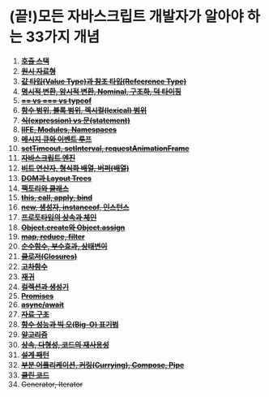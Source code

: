 # (끝!)모든 자바스크립트 개발자가 알아야 하는 33가지 개념

1. ~~**[호출 스택](https://github.com/yjs03057/33-js-concepts#1-호출-스택)**~~
2. ~~**[원시 자료형](https://github.com/yjs03057/33-js-concepts#2-원시-자료형)**~~
3. ~~**[값 타입(Value Type)과 참조 타입(Refecrence Type)](https://github.com/yjs03057/33-js-concepts#3-값-타입value-type과-참조-타입refecrence-type)**~~
4. ~~**[명시적 변환, 암시적 변환, Nominal, 구조화, 덕 타이핑](https://github.com/yjs03057/33-js-concepts#4-명시적-변환-암시적-변환-nominal-구조화-덕-타이핑)**~~
5. ~~**[== vs === vs typeof](https://github.com/yjs03057/33-js-concepts#5--vs--vs-typeof)**~~
6. ~~**[함수 범위, 블록 범위, 렉시컬(lexical) 범위](https://github.com/yjs03057/33-js-concepts#6-함수-범위-블록-범위-렉시컬lexical-범위)**~~
7. ~~**[식(expression) vs 문(statement)](https://github.com/yjs03057/33-js-concepts#7-식expression-vs-문statement)**~~
8. ~~**[IIFE, Modules, Namespaces](https://github.com/yjs03057/33-js-concepts#8-iife-modules-namespaces)**~~
9. ~~**[메시지 큐와 이벤트 루프](https://github.com/yjs03057/33-js-concepts#9-메시지-큐와-이벤트-루프)**~~
10. ~~**[setTimeout, setInterval, requestAnimationFrame](https://github.com/yjs03057/33-js-concepts#10-settimeout-setinterval-requestanimationframe)**~~
11. ~~**[자바스크립트 엔진](https://github.com/yjs03057/33-js-concepts#11-자바스크립트-엔진)**~~
12. ~~**[비트 연산자, 형식화 배열, 버퍼(배열)](https://github.com/yjs03057/33-js-concepts#12-비트-연산자-형식화-배열-버퍼배열)**~~
13. ~~**[DOM과 Layout Trees](https://github.com/yjs03057/33-js-concepts#13-dom과-layout-trees)**~~
14. ~~**[팩토리와 클래스](https://github.com/yjs03057/33-js-concepts#14-팩토리와-클래스)**~~
15. ~~**[this, call, apply, bind](https://github.com/yjs03057/33-js-concepts#15-this-call-apply-bind)**~~
16. ~~**[new, 생성자, instanceof, 인스턴스](https://github.com/yjs03057/33-js-concepts#16-new-생성자-instanceof-인스턴스)**~~
17. ~~**[프로토타입의 상속과 체인](https://github.com/yjs03057/33-js-concepts#17-프로토타입의-상속과-체인)**~~
18. ~~**[Object.create와 Object.assign](https://github.com/yjs03057/33-js-concepts#18-objectcreate와-objectassign)**~~
19. ~~**[map, reduce, filter](https://github.com/yjs03057/33-js-concepts#19-map-reduce-filter)**~~
20. ~~**[순수함수, 부수효과, 상태변이](https://github.com/yjs03057/33-js-concepts#20-순수함수-부수효과-상태변이)**~~
21. ~~**[클로저(Closures)](https://github.com/yjs03057/33-js-concepts#21-클로저closures)**~~
22. ~~**[고차함수](https://github.com/yjs03057/33-js-concepts#22-고차함수)**~~
23. ~~**[재귀](https://github.com/yjs03057/33-js-concepts#23-재귀)**~~
24. ~~**[컬렉션과 생성기](https://github.com/yjs03057/33-js-concepts#24-컬렉션과-생성기)**~~
25. ~~**[Promises](https://github.com/yjs03057/33-js-concepts#25-promises)**~~
26. ~~**[async/await](https://github.com/yjs03057/33-js-concepts#26-asyncawait)**~~
27. ~~**[자료 구조](https://github.com/yjs03057/33-js-concepts#27-자료-구조)**~~
28. ~~**[함수 성능과 빅 오(Big-O) 표기법](https://github.com/yjs03057/33-js-concepts#28-함수-성능과-빅-오big-o-표기법)**~~
29. ~~**[알고리즘](https://github.com/yjs03057/33-js-concepts#29-알고리즘)**~~
30. ~~**[상속, 다형성, 코드의 재사용성](https://github.com/yjs03057/33-js-concepts#30-상속-다형성-코드의-재사용성)**~~
31. ~~**[설계 패턴](https://github.com/yjs03057/33-js-concepts#31-설계-패턴)**~~
32. ~~**[부분 어플리케이션, 커링(Currying), Compose, Pipe](https://github.com/yjs03057/33-js-concepts#32-부분-어플리케이션-커링currying-compose-pipe)**~~
33. ~~**[클린 코드](https://github.com/yjs03057/33-js-concepts#33-클린-코드)**~~
34. ~~Generator, Iterator~~